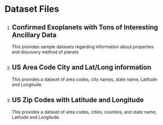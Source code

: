 # Dataset Files

1. ## Confirmed Exoplanets with Tons of Interesting Ancillary Data 
	This provides sample datasets regarding information about properties and discovery method of planets
2. ## US Area Code City and Lat/Long information
	This provides a dataset of area codes, city names, state name, Latitude and Longitude.
3. ## US Zip Codes with Latitude and Longitude
	This provides a dataset of area codes, cities, counties, and state name, Latitude and Longitude.